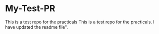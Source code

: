 # My-Test-PR
This is a test repo for the practicals
This is a test repo for the practicals. I have updated the readme file".
